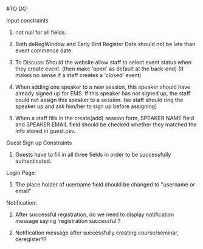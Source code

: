 #TO DO:

Input constraints

1. not null for all fields.

2. Both deRegWindow and Early Bird Register Date should not be late than event commence date.

3. To Discuss: Should the website allow staff to select event status when they create event. (then make 'open' as default at the back-end)
  (It makes no sense if a staff creates a 'closed' event)

4. When adding one speaker to a new session, this speaker should have already signed up for EMS. 
  If this speaker has not signed up, the staff could not assign this speaker to a session.
  (so staff should ring the speaker up and ask him/her to sign up before assigning)

5. When a staff fills in the create(add) session form, SPEAKER NAME field and SPEAKER EMAIL field should be checked whether they matched the info stored in guest.csv. 

Guest Sign up Constraints

1. Guests have to fill in all three fields in order to be successfully authenticated.

Login Page:

1. The place holder of username field should be changed to "username or email"

Notification:

1. After successful registration, do we need to display notification message saying 'registration successful'?

2. Notification message after successfully creating course/seminar, deregister??
